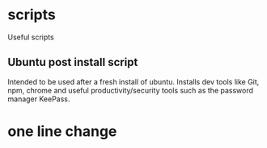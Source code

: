 # scripts
Useful scripts

## Ubuntu post install script
Intended to be used after a fresh install of ubuntu. Installs dev tools like Git, npm, chrome and useful productivity/security tools such as the password manager KeePass.

# one line change